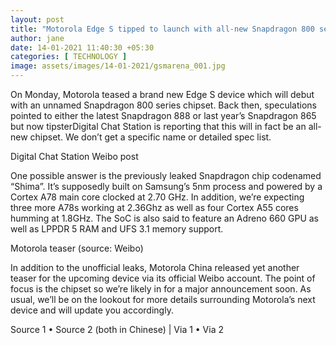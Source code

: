 ```yaml
---
layout: post
title: "Motorola Edge S tipped to launch with all-new Snapdragon 800 series chipset"
author: jane 
date: 14-01-2021 11:40:30 +05:30 
categories: [ TECHNOLOGY ] 
image: assets/images/14-01-2021/gsmarena_001.jpg
---
```

On Monday, Motorola teased a brand new Edge S device which will debut with an unnamed Snapdragon 800 series chipset. Back then, speculations pointed to either the latest Snapdragon 888 or last year’s Snapdragon 865 but now tipsterDigital Chat Station is reporting that this will in fact be an all-new chipset. We don’t get a specific name or detailed spec list.



Digital Chat Station Weibo post

One possible answer is the previously leaked Snapdragon chip codenamed “Shima”. It’s supposedly built on Samsung’s 5nm process and powered by a Cortex A78 main core clocked at 2.70 GHz. In addition, we’re expecting three more A78s working at 2.36Ghz as well as four Cortex A55 cores humming at 1.8GHz. The SoC is also said to feature an Adreno 660 GPU as well as LPPDR 5 RAM and UFS 3.1 memory support.



Motorola teaser (source: Weibo)

In addition to the unofficial leaks, Motorola China released yet another teaser for the upcoming device via its official Weibo account. The point of focus is the chipset so we’re likely in for a major announcement soon. As usual, we’ll be on the lookout for more details surrounding Motorola’s next device and will update you accordingly.

Source 1 • Source 2 (both in Chinese) | Via 1 • Via 2